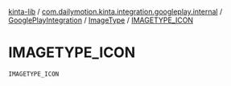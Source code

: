 [kinta-lib](../../../index.md) / [com.dailymotion.kinta.integration.googleplay.internal](../../index.md) / [GooglePlayIntegration](../index.md) / [ImageType](index.md) / [IMAGETYPE_ICON](./-i-m-a-g-e-t-y-p-e_-i-c-o-n.md)

# IMAGETYPE_ICON

`IMAGETYPE_ICON`